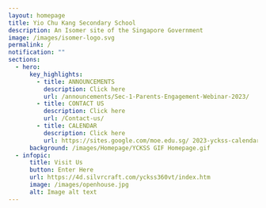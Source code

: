 ```yaml
---
layout: homepage
title: Yio Chu Kang Secondary School
description: An Isomer site of the Singapore Government
image: /images/isomer-logo.svg
permalink: /
notification: ""
sections:
  - hero:
      key_highlights:
        - title: ANNOUNCEMENTS
          description: Click here
          url: /announcements/Sec-1-Parents-Engagement-Webinar-2023/
        - title: CONTACT US
          description: Click here
          url: /Contact-us/
        - title: CALENDAR
          description: Click here
          url: https://sites.google.com/moe.edu.sg/ 2023-yckss-calendar
      background: /images/Homepage/YCKSS GIF Homepage.gif
  - infopic:
      title: Visit Us
      button: Enter Here
      url: https://4d.silvrcraft.com/yckss360vt/index.htm
      image: /images/openhouse.jpg
      alt: Image alt text
---
```

